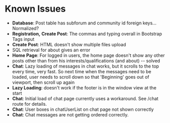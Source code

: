 # Known Issues

* __Database__: Post table has subforum and community id foreign keys... Normalized?
* __Registration,__ __Create Post__: The commas and typing overall in Bootstrap Tags input
* __Create Post__: HTML doesn't show multiple files upload
* SQL retrieval for about gives an error
* __Home Page__: For logged in users, the home page doesn't show any other posts other than from his interests/qualifications (and about) -- solved
* __Chat__: Lazy loading of messages in chat works, but it scrolls to the top every time, very fast. So next time when the messages need to be loaded, user needs to scroll down so that 'Beginning' goes out of viewport, then scroll up again
* __Lazy Loading__: doesn't work if the footer is in the window view at the start
* __Chat__: Initial load of chat page currently uses a workaround. See /chat route for details.
* __Chat__: User boxes in chatUserList on chat page not shown correctly
* __Chat__: Chat messages are not getting ordered correctly.